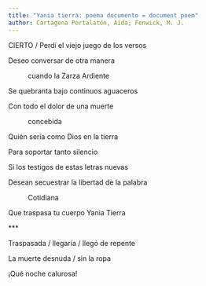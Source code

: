 ```yaml
---
title: "Yania tierra: poema documento = document poem"
author: Cartagena Portalatón, Aída; Fenwick, M. J.
---
```

<div data-schema-version="8"><p>CIERTO / Perdí el viejo juego de los versos</p> <p>Deseo conversar de otra manera</p> <p style="padding-left: 40px" data-indent="1">cuando la Zarza Ardiente</p> <p>Se quebranta bajo continuos aguaceros</p> <p>Con todo el dolor de una muerte</p> <p style="padding-left: 40px" data-indent="1">concebida</p> <p>Quién sería como Dios en la tierra</p> <p>Para soportar tanto silencio</p> <p>Si los testigos de estas letras nuevas</p> <p>Desean secuestrar la libertad de la palabra</p> <p style="padding-left: 40px" data-indent="1">Cotidiana</p> <p>Que traspasa tu cuerpo Yania Tierra</p> <p>***</p> <p>Traspasada / llegaría / llegó de repente</p> <p>La muerte desnuda / sin la ropa</p> <p>¡Qué noche calurosa!</p> </div>